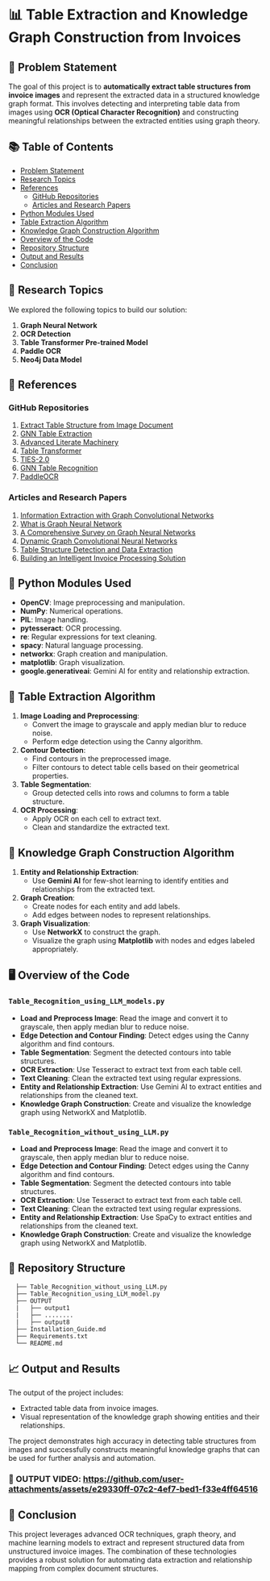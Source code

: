 # 📊 Table Extraction and Knowledge Graph Construction from Invoices

## 🚀 Problem Statement
The goal of this project is to **automatically extract table structures from invoice images** and represent the extracted data in a structured knowledge graph format. This involves detecting and interpreting table data from images using **OCR (Optical Character Recognition)** and constructing meaningful relationships between the extracted entities using graph theory.

## 📚 Table of Contents
- [Problem Statement](#-problem-statement)
- [Research Topics](#-research-topics)
- [References](#-references)
  - [GitHub Repositories](#github-repositories)
  - [Articles and Research Papers](#articles-and-research-papers)
- [Python Modules Used](#-python-modules-used)
- [Table Extraction Algorithm](#-table-extraction-algorithm)
- [Knowledge Graph Construction Algorithm](#-knowledge-graph-construction-algorithm)
- [Overview of the Code](#-overview-of-the-code)
- [Repository Structure](#-repository-structure)
- [Output and Results](#-output-and-results)
- [Conclusion](#-conclusion)

## 📖 Research Topics
We explored the following topics to build our solution:
 1. **Graph Neural Network**
 2. **OCR Detection**
 3. **Table Transformer Pre-trained Model**
 4. **Paddle OCR**
 5. **Neo4j Data Model**

## 🔗 References
### GitHub Repositories
1. [Extract Table Structure from Image Document](https://github.com/karndeepsingh/table_extract/blob/main/Extract_Table_Structure_from_Image_Document_.ipynb)
2. [GNN Table Extraction](https://github.com/AILab-UniFI/GNN-TableExtraction)
3. [Advanced Literate Machinery](https://github.com/AlibabaResearch/AdvancedLiterateMachinery)
4. [Table Transformer](https://github.com/microsoft/table-transformer)
5. [TIES-2.0](https://github.com/shahrukhqasim/TIES-2.0)
6. [GNN Table Recognition](https://github.com/sohaib023/gnn-table-recognition)
7. [PaddleOCR](https://github.com/PaddlePaddle/PaddleOCR/blob/main/README_en.md)

### Articles and Research Papers
1. [Information Extraction with Graph Convolutional Networks](https://www.google.com/amp/s/nanonets.com/blog/information-extraction-graph-convolutional-networks/amp/)
2. [What is Graph Neural Network](https://www.simplilearn.com/what-is-graph-neural-network-article)
3. [A Comprehensive Survey on Graph Neural Networks](https://link.springer.com/article/10.1007/s11042-021-11819-7)
4. [Dynamic Graph Convolutional Neural Networks](https://paperswithcode.com/method/dgcnn)
5. [Table Structure Detection and Data Extraction](https://arkaprava.medium.com/table-structure-detection-and-data-extraction-de18d9bb37bf)
6. [Building an Intelligent Invoice Processing Solution](https://blog.qburst.com/2022/10/building-an-intelligent-invoice-processing-solution-part-1/)

## 🐍 Python Modules Used
- **OpenCV**: Image preprocessing and manipulation.
- **NumPy**: Numerical operations.
- **PIL**: Image handling.
- **pytesseract**: OCR processing.
- **re**: Regular expressions for text cleaning.
- **spacy**: Natural language processing.
- **networkx**: Graph creation and manipulation.
- **matplotlib**: Graph visualization.
- **google.generativeai**: Gemini AI for entity and relationship extraction.

## 🧩 Table Extraction Algorithm
1. **Image Loading and Preprocessing**:
   - Convert the image to grayscale and apply median blur to reduce noise.
   - Perform edge detection using the Canny algorithm.
2. **Contour Detection**:
   - Find contours in the preprocessed image.
   - Filter contours to detect table cells based on their geometrical properties.
3. **Table Segmentation**:
   - Group detected cells into rows and columns to form a table structure.
4. **OCR Processing**:
   - Apply OCR on each cell to extract text.
   - Clean and standardize the extracted text.

## 🧠 Knowledge Graph Construction Algorithm
1. **Entity and Relationship Extraction**:
   - Use **Gemini AI** for few-shot learning to identify entities and relationships from the extracted text.
2. **Graph Creation**:
   - Create nodes for each entity and add labels.
   - Add edges between nodes to represent relationships.
3. **Graph Visualization**:
   - Use **NetworkX** to construct the graph.
   - Visualize the graph using **Matplotlib** with nodes and edges labeled appropriately.

## 🖥️ Overview of the Code
### `Table_Recognition_using_LLM_models.py`
- **Load and Preprocess Image**: Read the image and convert it to grayscale, then apply median blur to reduce noise.
- **Edge Detection and Contour Finding**: Detect edges using the Canny algorithm and find contours.
- **Table Segmentation**: Segment the detected contours into table structures.
- **OCR Extraction**: Use Tesseract to extract text from each table cell.
- **Text Cleaning**: Clean the extracted text using regular expressions.
- **Entity and Relationship Extraction**: Use Gemini AI to extract entities and relationships from the cleaned text.
- **Knowledge Graph Construction**: Create and visualize the knowledge graph using NetworkX and Matplotlib.

### `Table_Recognition_without_using_LLM.py`
- **Load and Preprocess Image**: Read the image and convert it to grayscale, then apply median blur to reduce noise.
- **Edge Detection and Contour Finding**: Detect edges using the Canny algorithm and find contours.
- **Table Segmentation**: Segment the detected contours into table structures.
- **OCR Extraction**: Use Tesseract to extract text from each table cell.
- **Text Cleaning**: Clean the extracted text using regular expressions.
- **Entity and Relationship Extraction**: Use SpaCy to extract entities and relationships from the cleaned text.
- **Knowledge Graph Construction**: Create and visualize the knowledge graph using NetworkX and Matplotlib.

## 📂 Repository Structure
      ├── Table_Recognition_without_using_LLM.py
      ├── Table_Recognition_using_LLM_model.py
      ├── OUTPUT
      |   ├── output1
      |   ├── ........
      |   ├── output8
      ├── Installation_Guide.md
      ├── Requirements.txt
      └── README.md

## 📈 Output and Results
The output of the project includes:
- Extracted table data from invoice images.
- Visual representation of the knowledge graph showing entities and their relationships.

The project demonstrates high accuracy in detecting table structures from images and successfully constructs meaningful knowledge graphs that can be used for further analysis and automation. 

### 🔗 OUTPUT VIDEO: https://github.com/user-attachments/assets/e29330ff-07c2-4ef7-bed1-f33e4ff64516

## 🏁 Conclusion
This project leverages advanced OCR techniques, graph theory, and machine learning models to extract and represent structured data from unstructured invoice images. The combination of these technologies provides a robust solution for automating data extraction and relationship mapping from complex document structures.
